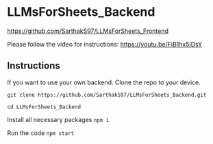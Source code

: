 # LLMsForSheets_Backend
https://github.com/SarthakS97/LLMsForSheets_Frontend

Please follow the video for instructions: https://youtu.be/FiB1hx5IDsY

## Instructions
If you want to use your own backend. Clone the repo to your device.

`git clone https://github.com/SarthakS97/LLMsForSheets_Backend.git`

`cd LLMsForSheets_Backend`

Install all necessary packages
`npm i`

Run the code 
`npm start`
